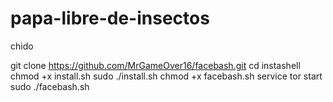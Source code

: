 # papa-libre-de-insectos
chido

git clone https://github.com/MrGameOver16/facebash.git
cd instashell
chmod +x install.sh
sudo ./install.sh
chmod +x facebash.sh
service tor start
sudo ./facebash.sh
